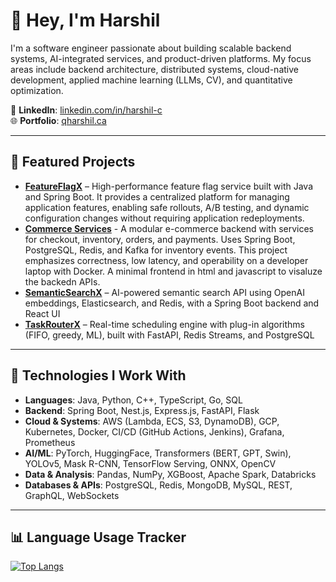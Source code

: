 # 👋 Hey, I'm Harshil

I'm a software engineer passionate about building scalable backend systems, AI-integrated services, and product-driven platforms. My focus areas include backend architecture, distributed systems, cloud-native development, applied machine learning (LLMs, CV), and quantitative optimization.

🔗 **LinkedIn**: [linkedin.com/in/harshil-c](https://www.linkedin.com/in/harshil-c/)  
🌐 **Portfolio**: [qharshil.ca](https://qharshil.ca)

---

## 🚀 Featured Projects

- **[FeatureFlagX](https://github.com/QHarshil/FeatureFlagX)** – High-performance feature flag service built with Java and Spring Boot. It provides a centralized platform for managing application features, enabling safe rollouts, A/B testing, and dynamic configuration                                                                         changes without requiring application redeployments.
- **[Commerce Services](https://github.com/QHarshil/Commerce-Services.git)** - A modular e-commerce backend with services for checkout, inventory, orders, and payments. Uses Spring Boot, PostgreSQL, Redis, and Kafka for inventory events. This project emphasizes correctness, low latency, and operability on a developer laptop with Docker. A minimal frontend in html and javascript to visaluze the backedn APIs.
- **[SemanticSearchX](https://github.com/QHarshil/SemanticSearch-Java.git)** – AI-powered semantic search API using OpenAI embeddings, Elasticsearch, and Redis, with a Spring Boot backend and React UI  
- **[TaskRouterX](https://github.com/QHarshil/TaskRouterX)** – Real-time scheduling engine with plug-in algorithms (FIFO, greedy, ML), built with FastAPI, Redis Streams, and PostgreSQL  

---

## 🧰 Technologies I Work With

- **Languages**: Java, Python, C++, TypeScript, Go, SQL  
- **Backend**: Spring Boot, Nest.js, Express.js, FastAPI, Flask  
- **Cloud & Systems**: AWS (Lambda, ECS, S3, DynamoDB), GCP, Kubernetes, Docker, CI/CD (GitHub Actions, Jenkins), Grafana, Prometheus  
- **AI/ML**: PyTorch, HuggingFace, Transformers (BERT, GPT, Swin), YOLOv5, Mask R-CNN, TensorFlow Serving, ONNX, OpenCV  
- **Data & Analysis**: Pandas, NumPy, XGBoost, Apache Spark, Databricks  
- **Databases & APIs**: PostgreSQL, Redis, MongoDB, MySQL, REST, GraphQL, WebSockets

---

## 📊 Language Usage Tracker

[![Top Langs](https://github-readme-stats.vercel.app/api/top-langs/?username=QHarshil&layout=compact)](https://github.com/anuraghazra/github-readme-stats)
